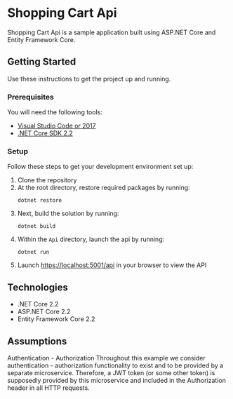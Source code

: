 # Shopping Cart Api

Shopping Cart Api is a sample application built using ASP.NET Core and Entity Framework Core. 

## Getting Started
Use these instructions to get the project up and running.

### Prerequisites
You will need the following tools:

* [Visual Studio Code or 2017](https://www.visualstudio.com/downloads/)
* [.NET Core SDK 2.2](https://www.microsoft.com/net/download/dotnet-core/2.2)

### Setup
Follow these steps to get your development environment set up:

  1. Clone the repository
  2. At the root directory, restore required packages by running:
     ```
     dotnet restore
     ```
  3. Next, build the solution by running:
     ```
     dotnet build
     ```
  4. Within the `Api` directory, launch the api by running:
     ```
	 dotnet run
	 ```  
  5. Launch [https://localhost:5001/api](https://localhost:5001/api) in your browser to view the API

## Technologies
* .NET Core 2.2
* ASP.NET Core 2.2
* Entity Framework Core 2.2

## Assumptions

Authentication - Authorization
Throughout this example we consider authentication - authorization functionality to exist and to be provided by a separate microservice. Therefore, a JWT token (or some other token) is supposedly provided by this microservice and included in the Authorization header in all HTTP requests.

